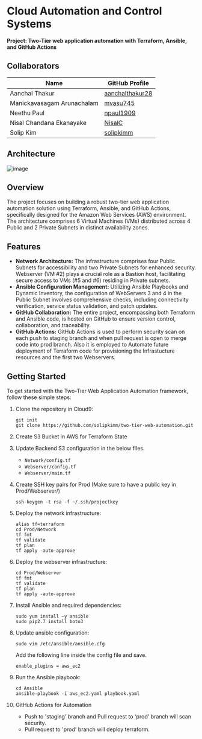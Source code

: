 # Cloud Automation and Control Systems
**Project: Two-Tier web application automation with Terraform, Ansible, and GitHub Actions**

## Collaborators
| Name                         | GitHub Profile                                           |
| ---------------------------- | -------------------------------------------------------- |
| Aanchal Thakur               | [aanchalthakur28](https://github.com/aanchalthakur28)    |
| Manickavasagam Arunachalam   | [mvasu745](https://github.com/mvasu745)                  |
| Neethu Paul                  | [npaul1909](https://github.com/npaul1909)                |
| Nisal Chandana Ekanayake     | [NisalC](https://github.com/NisalC)                      |
| Solip Kim                    | [solipkimm](https://github.com/solipkimm)                |

## Architecture
![image](https://github.com/solipkimm/acs-project-group6/assets/59662367/a38d274e-8b54-4d59-adc2-e5ae260cda6f)

## Overview
The project focuses on building a robust two-tier web application automation solution using Terraform, Ansible, and GitHub Actions, specifically designed for the Amazon Web Services (AWS) environment. The architecture comprises 6 Virtual Machines (VMs) distributed across 4 Public and 2 Private Subnets in distinct availability zones.

## Features
- **Network Architecture:** The infrastructure comprises four Public Subnets for accessibility and two Private Subnets for enhanced security. Webserver (VM #2) plays a crucial role as a Bastion host, facilitating secure access to VMs (#5 and #6) residing in Private subnets.
- **Ansible Configuration Management:** Utilizing Ansible Playbooks and Dynamic Inventory, the configuration of WebServers 3 and 4 in the Public Subnet involves comprehensive checks, including connectivity verification, service status validation, and patch updates.
- **GitHub Collaboration:** The entire project, encompassing both Terraform and Ansible code, is hosted on GitHub to ensure version control, collaboration, and traceability.
- **GitHub Actions:** GitHub Actions is used to perform security scan on each push to staging branch and when pull request is open to merge code into prod branch. Also it is employed to Automate future deployment of Terraform code for provisioning the Infrastucture resources and the first two Webservers.

## Getting Started
To get started with the Two-Tier Web Application Automation framework, follow these simple steps:

1. Clone the repository in Cloud9:

   ```console
   git init
   git clone https://github.com/solipkimm/two-tier-web-automation.git
   ```
2. Create S3 Bucket in AWS for Terraform State
3. Update Backend S3 configuration in the below files.

   - `Network/config.tf`
   - `Webserver/config.tf`
   - `Webserver/main.tf`
  
4. Create SSH key pairs for Prod (Make sure to have a public key in Prod/Webserver/)
   ```console
   ssh-keygen -t rsa -f ~/.ssh/projectkey
   ```
5. Deploy the network infrastructure:

   ```console
   alias tf=terraform
   cd Prod/Network
   tf fmt
   tf validate
   tf plan
   tf apply -auto-approve
   ```

5. Deploy the webserver infrastructure:

   ```console
   cd Prod/Webserver
   tf fmt
   tf validate
   tf plan
   tf apply -auto-approve
   ```
6. Install Ansible and required dependencies:

   ```console
   sudo yum install –y ansible
   sudo pip2.7 install boto3
   ```
7. Update ansible configuration:
   
   ```console
   sudo vim /etc/ansible/ansible.cfg
   ```
   Add the following line inside the config file and save.
   ```console
   enable_plugins = aws_ec2
   ```
8. Run the Ansible playbook:
   
   ```console
   cd Ansible
   ansible-playbook -i aws_ec2.yaml playbook.yaml
   ```

9. GitHub Actions for Automation
   - Push to 'staging' branch and Pull request to 'prod' branch will scan security.
   - Pull request to 'prod' branch will deploy terraform.
   
